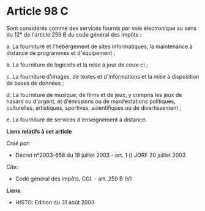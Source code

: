 # Article 98 C

Sont considérés comme des services fournis par voie électronique au sens du 12° de l'article 259 B du code général des
impôts : 

a. La fourniture et l'hébergement de sites informatiques, la maintenance à distance de programmes et d'équipement ; 

b. La fourniture de logiciels et la mise à jour de ceux-ci ; 

c. La fourniture d'images, de textes et d'informations et la mise à disposition de bases de données ; 

d. La fourniture de musique, de films et de jeux, y compris les jeux de hasard ou d'argent, et d'émissions ou de
manifestations politiques, culturelles, artistiques, sportives, scientifiques ou de divertissement ; 

e. La fourniture de services d'enseignement à distance.

**Liens relatifs à cet article**

_Créé par_:

  - Décret n°2003-658 du 18 juillet 2003 - art. 1 () JORF 20 juillet 2003

_Cite_:

  - Code général des impôts, CGI. - art. 259 B (V)

**Liens**:

  - HISTO: Edition du 31 août 2003
